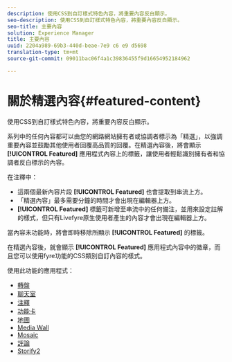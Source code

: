```yaml
---
description: 使用CSS到自訂樣式特色內容，將重要內容反白顯示。
seo-description: 使用CSS到自訂樣式特色內容，將重要內容反白顯示。
seo-title: 主要內容
solution: Experience Manager
title: 主要內容
uuid: 2204a989-69b3-440d-beae-7e9 c6 e9 d5698
translation-type: tm+mt
source-git-commit: 09011bac06f4a1c39836455f9d16654952184962

---
```



# 關於精選內容{#featured-content}

使用CSS到自訂樣式特色內容，將重要內容反白顯示。

系列中的任何內容都可以由您的網路網站擁有者或協調者標示為「精選」，以強調重要內容並鼓勵其他使用者回覆高品質的回覆。在精選內容後，將會顯示 **[!UICONTROL Featured]** 應用程式內容上的標籤，讓使用者輕鬆識別擁有者和協調者反白標示的內容。

在注釋中：

* 這兩個最新內容片段 **[!UICONTROL Featured]** 也會提取到串流上方。
* 「精選內容」最多需要分鐘的時間才會出現在編輯器上方。
* **[!UICONTROL Featured]** 標籤可新增至串流中的任何備注，並用來設定註解的樣式，但只有Livefyre原生使用者產生的內容才會出現在編輯器上方。

當內容未功能時，將會即時移除所顯示 **[!UICONTROL Featured]** 的標籤。

在精選內容後，就會顯示 **[!UICONTROL Featured]** 應用程式內容中的徽章，而且您可以使用fyre功能的CSS類別自訂內容的樣式。

使用此功能的應用程式：

* [轉盤](/help/using/c-about-apps/c-carousel-app/c-carousel-app.md#c_carousel_app)
* [聊天室](/help/using/c-about-apps/c-chat-app/c-chat-app.md#c_chat_app)
* [注釋](/help/using/c-about-apps/c-comments/c-comments.md)
* [功能卡](/help/using/c-about-apps/c-feature-card-app/c-feature-card-app.md#c_feature_card_app)
* [地圖](/help/using/c-about-apps/c-map-app/c-map-app.md#c_map_app)
* [Media Wall](/help/using/c-about-apps/c-media-wall-app/c-media-wall-app.md#c_media_wall_app)
* [Mosaic](/help/using/c-about-apps/c-mosaic-app/c-mosaic-app.md#c_mosaic_app)
* [評論](/help/using/c-about-apps/c-reviews-app/c-reviews-app.md#c_reviews_app)
* [Storify2](/help/using/c-about-apps/c-storify2/c-storify2.md#c_storify2)


